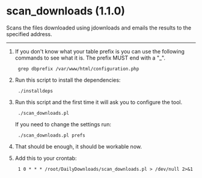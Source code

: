 # scan_downloads (1.1.0)
Scans the files downloaded using jdownloads and emails the results to the specified address.

***

1. If you don't know what your table prefix is you can use the following commands to see what it is. The prefix MUST end with a "_".

        grep dbprefix /var/www/html/configuration.php

2. Run this script to install the dependencies:

        ./installdeps

3. Run this script and the first time it will ask you to configure the tool.

        ./scan_downloads.pl

	If you need to change the settings run:

        ./scan_downloads.pl prefs

4. That should be enough, it should be workable now.

5. Add this to your crontab:

        1 0 * * * /root/DailyDownloads/scan_downloads.pl > /dev/null 2>&1


